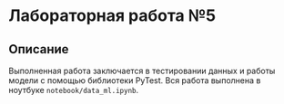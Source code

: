 # Лабораторная работа №5

## Описание

Выполненная работа заключается в тестировании данных и работы модели с помощью библиотеки PyTest. Вся работа выполнена в ноутбуке `notebook/data_ml.ipynb`.
